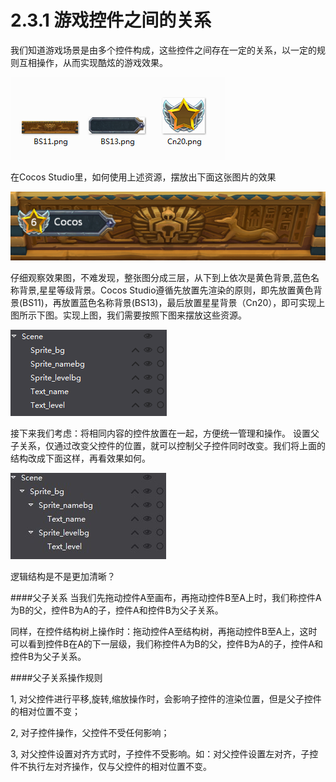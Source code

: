 # 2.3.1 游戏控件之间的关系


我们知道游戏场景是由多个控件构成，这些控件之间存在一定的关系，以一定的规则互相操作，从而实现酷炫的游戏效果。

![Image](res/image038.png)
 
在Cocos Studio里，如何使用上述资源，摆放出下面这张图片的效果

![Image](res/image039.png)
 
仔细观察效果图，不难发现，整张图分成三层，从下到上依次是黄色背景,蓝色名称背景,星星等级背景。Cocos Studio遵循先放置先渲染的原则，即先放置黄色背景(BS11)，再放置蓝色名称背景(BS13)，最后放置星星背景（Cn20），即可实现上图所示下图。实现上图，我们需要按照下图来摆放这些资源。

![Image](res/image040.png)
 
接下来我们考虑：将相同内容的控件放置在一起，方便统一管理和操作。
设置父子关系，仅通过改变父控件的位置，就可以控制父子控件同时改变。我们将上面的结构改成下面这样，再看效果如何。

![Image](res/image041.jpg)
 
逻辑结构是不是更加清晰？ 

####父子关系
当我们先拖动控件A至画布，再拖动控件B至A上时，我们称控件A为B的父，控件B为A的子，控件A和控件B为父子关系。

同样，在控件结构树上操作时：拖动控件A至结构树，再拖动控件B至A上，这时可以看到控件B在A的下一层级，我们称控件A为B的父，控件B为A的子，控件A和控件B为父子关系。
  
####父子关系操作规则

1,	对父控件进行平移,旋转,缩放操作时，会影响子控件的渲染位置，但是父子控件的相对位置不变；

2,	对子控件操作，父控件不受任何影响；

3,	对父控件设置对齐方式时，子控件不受影响。如：对父控件设置左对齐，子控件不执行左对齐操作，仅与父控件的相对位置不变。

